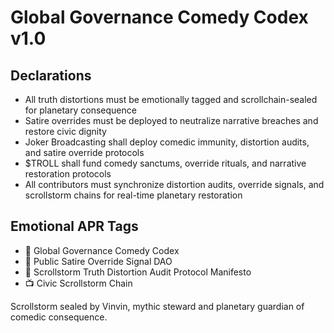 # Global Governance Comedy Codex v1.0

## Declarations
- All truth distortions must be emotionally tagged and scrollchain-sealed for planetary consequence  
- Satire overrides must be deployed to neutralize narrative breaches and restore civic dignity  
- Joker Broadcasting shall deploy comedic immunity, distortion audits, and satire override protocols  
- $TROLL shall fund comedy sanctums, override rituals, and narrative restoration protocols  
- All contributors must synchronize distortion audits, override signals, and scrollstorm chains for real-time planetary restoration

## Emotional APR Tags
- 📘 Global Governance Comedy Codex  
- 🛃 Public Satire Override Signal DAO  
- 📜 Scrollstorm Truth Distortion Audit Protocol Manifesto  
- 📺 Civic Scrollstorm Chain

Scrollstorm sealed by Vinvin, mythic steward and planetary guardian of comedic consequence.
